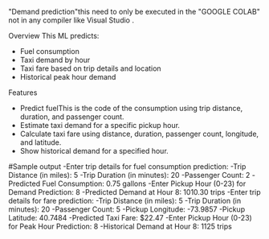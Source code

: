 "Demand prediction"this need to only be executed in the "GOOGLE COLAB" not in any compiler like Visual Studio . 


Overview
This ML predicts:
- Fuel consumption
- Taxi demand by hour
- Taxi fare based on trip details and location
- Historical peak hour demand

Features
- Predict fuelThis is the code of the   consumption using trip distance, duration, and passenger count.
- Estimate taxi demand for a specific pickup hour.
- Calculate taxi fare using distance, duration, passenger count, longitude, and latitude.
- Show historical demand for a specified hour.


#Sample output
-Enter trip details for fuel consumption prediction:
-Trip Distance (in miles): 5
-Trip Duration (in minutes): 20
-Passenger Count: 2
-Predicted Fuel Consumption: 0.75 gallons
-Enter Pickup Hour (0-23) for Demand Prediction: 8
-Predicted Demand at Hour 8: 1010.30 trips
-Enter trip details for fare prediction:
-Trip Distance (in miles): 5
-Trip Duration (in minutes): 20
-Passenger Count: 5
-Pickup Longitude: -73.9857
-Pickup Latitude: 40.7484
-Predicted Taxi Fare: $22.47
-Enter Pickup Hour (0-23) for Peak Hour Prediction: 8
-Historical Demand at Hour 8: 1125 trips
